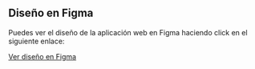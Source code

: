 ## Diseño en Figma

Puedes ver el diseño de la aplicación web en Figma haciendo click en el siguiente enlace:

[Ver diseño en Figma](https://www.figma.com/design/byTE0ryuL3qkYx6dQSUo5A/Accenture-PathExplorer---Mockup?node-id=0-1&t=DwVqdPADIm37NC6W-1)

